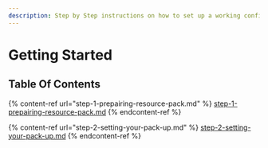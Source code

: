 ```yaml
---
description: Step by Step instructions on how to set up a working config
---
```


# Getting Started

## Table Of Contents

{% content-ref url="step-1-prepairing-resource-pack.md" %}
[step-1-prepairing-resource-pack.md](step-1-prepairing-resource-pack.md)
{% endcontent-ref %}

{% content-ref url="step-2-setting-your-pack-up.md" %}
[step-2-setting-your-pack-up.md](step-2-setting-your-pack-up.md)
{% endcontent-ref %}

